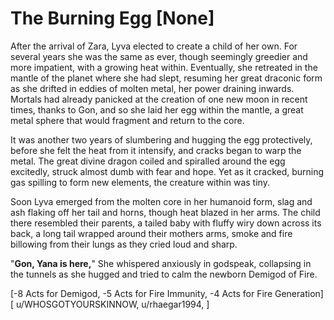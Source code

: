 # The Burning Egg [None]

After the arrival of Zara, Lyva elected to create a child of her own. For several years she was the same as ever, though seemingly greedier and more impatient, with a growing heat within. Eventually, she retreated in the mantle of the planet where she had slept, resuming her great draconic form as she drifted in eddies of molten metal, her power draining inwards. Mortals had already panicked at the creation of one new moon in recent times, thanks to Gon, and so she laid her egg within the mantle, a great metal sphere that would fragment and return to the core.     

It was another two years of slumbering and hugging the egg protectively, before she felt the heat from it intensify, and cracks began to warp the metal. The great divine dragon coiled and spiralled around the egg excitedly, struck almost dumb with fear and hope. Yet as it cracked, burning gas spilling to form new elements, the creature within was tiny.      

Soon Lyva emerged from the molten core in her humanoid form, slag and ash flaking off her tail and horns, though heat blazed in her arms. The child there resembled their parents, a tailed baby with fluffy wiry down across its back, a long tail wrapped around their mothers arms, smoke and fire billowing from their lungs as they cried loud and sharp.         

"**Gon, Yana is here,**" She whispered anxiously in godspeak, collapsing in the tunnels as she hugged and tried to calm the newborn Demigod of Fire.     

[-8 Acts for Demigod, -5 Acts for Fire Immunity, -4 Acts for Fire Generation]    
[ u/WHOSGOTYOURSKINNOW, u/rhaegar1994, ]
